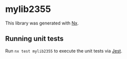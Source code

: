 # mylib2355

This library was generated with [Nx](https://nx.dev).

## Running unit tests

Run `nx test mylib2355` to execute the unit tests via [Jest](https://jestjs.io).
